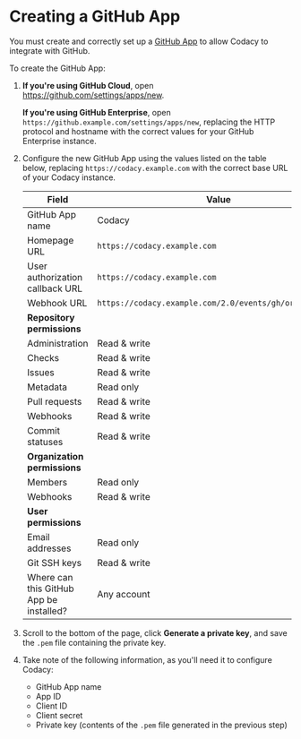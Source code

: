 # Creating a GitHub App

You must create and correctly set up a [GitHub App](https://developer.github.com/apps/about-apps/) to allow Codacy to integrate with GitHub.

To create the GitHub App:

1.  **If you're using GitHub Cloud**, open <https://github.com/settings/apps/new>.

    **If you're using GitHub Enterprise**, open `https://github.example.com/settings/apps/new`, replacing the HTTP protocol and hostname with the correct values for your GitHub Enterprise instance.

2.  Configure the new GitHub App using the values listed on the table below, replacing `https://codacy.example.com` with the correct base URL of your Codacy instance.

    | Field                                   | Value                                                   |
    | --------------------------------------- | ------------------------------------------------------- |
    | GitHub App name                         | Codacy                                                  |
    | Homepage URL                            | `https://codacy.example.com`                            |
    | User authorization callback URL         | `https://codacy.example.com`                            |
    | Webhook URL                             | `https://codacy.example.com/2.0/events/gh/organization` |
    | **Repository permissions**              |                                                         |
    | Administration                          | Read & write                                            |
    | Checks                                  | Read & write                                            |
    | Issues                                  | Read & write                                            |
    | Metadata                                | Read only                                               |
    | Pull requests                           | Read & write                                            |
    | Webhooks                                | Read & write                                            |
    | Commit statuses                         | Read & write                                            |
    | **Organization permissions**            |                                                         |
    | Members                                 | Read only                                               |
    | Webhooks                                | Read & write                                            |
    | **User permissions**                    |                                                         |
    | Email addresses                         | Read only                                               |
    | Git SSH keys                            | Read & write                                            |
    | Where can this GitHub App be installed? | Any account                                             |

3.  Scroll to the bottom of the page, click **Generate a private key**, and save the `.pem` file containing the private key.

4.  Take note of the following information, as you'll need it to configure Codacy:

    -   GitHub App name 
    -   App ID
    -   Client ID
    -   Client secret
    -   Private key (contents of the `.pem` file generated in the previous step)
